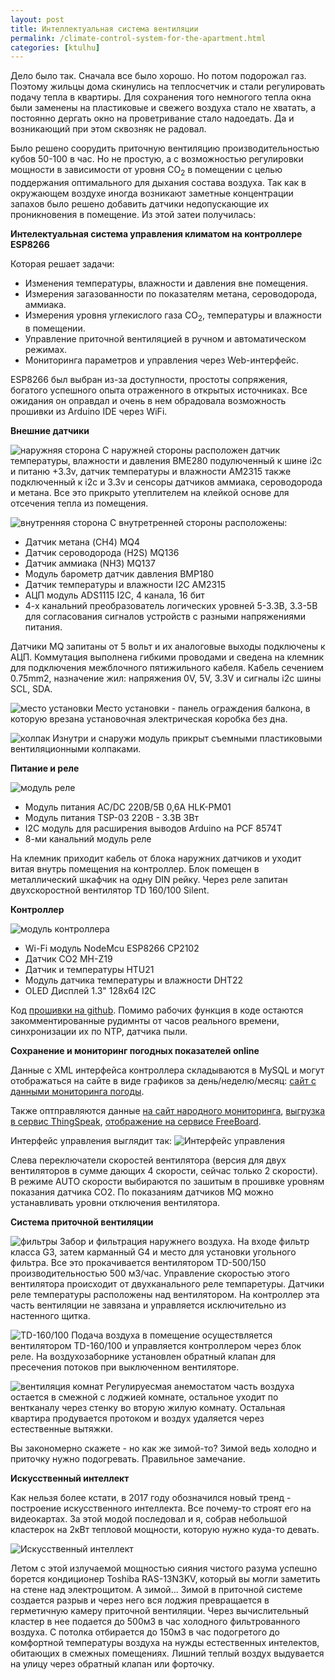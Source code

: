 ```yaml
---
layout: post
title: Интеллектуальная система вентиляции
permalink: /climate-control-system-for-the-apartment.html
categories: [ktulhu]
---
```


Дело было так. Сначала все было хорошо. Но потом подорожал газ. 
Поэтому жильцы дома скинулись на теплосчетчик и стали регулировать подачу тепла в квартиры.
Для сохранения того немногого тепла окна были заменены на пластиковые и свежего воздуха стало не хватать,
а постоянно дергать окно на проветривание стало надоедать. 
Да и возникающий при этом сквозняк не радовал.

Было решено соорудить приточную вентиляцию производительностью кубов 50-100 в час. 
Но не простую, а с возможностью регулировки мощности в зависимости от уровня CO<sub>2</sub> в помещении 
с целью поддержания оптимального для дыхания состава воздуха. 
Так как в окружающем воздухе иногда возникают заметные концентрации запахов было решено добавить 
датчики недопускающие их проникновения в помещение. Из этой затеи получилась:

**Интелектуальная система управления климатом на контроллере ESP8266** 

Которая решает задачи:
* Изменения температуры, влажности и давления вне помещения.
* Измерения загазованности по показателям метана, сероводорода, аммиака.
* Измерения уровня углекислого газа CO<sub>2</sub>, температуры и влажности в помещении.
* Управление приточной вентиляцией в ручном и автоматическом режимах.
* Мониторинга параметров и управления через Web-интерфейс.

ESP8266 был выбран из-за доступности, простоты сопряжения, 
богатого успешного опыта отраженного в открытых источниках.
Все ожидания он оправдал и очень в нем обрадовала возможность прошивки из Arduino IDE через WiFi.

**Внешние датчики**

![наружняя сторона](/images/2017/11/external-out.jpg)
С наружней стороны расположен датчик температуры, влажности и давления BME280 подулюченный к шине i2c и питаню +3.3v, 
датчик температуры и влажности AM2315 также подключенный к i2c и 3.3v и сенсоры датчиков аммиака, сероводорода и метана.
Все это прикрыто утеплителем на клейкой основе для отсечения тепла из помещения.

![внутренняя сторона](/images/2017/11/external-in.jpg)
С внутретренней стороны расположены:
* Датчик метана (CH4) MQ4 
* Датчик сероводорода (H2S) MQ136 
* Датчик аммиака (NH3) MQ137
* Модуль барометр датчик давления BMP180 	
* Датчик температуры и влажности I2C AM2315  
* АЦП модуль ADS1115 I2С, 4 канала, 16 бит
* 4-х канальний преобразователь логических уровней 5-3.3В, 3.3-5В для согласования сигналов устройств с разными напряжениями питания.

Датчики MQ запитаны от 5 вольт и их аналоговые выходы подключены к АЦП.
Коммутация выполнена гибкими проводами и сведена на клемник для подключения межблочного пятижильного кабеля. 
Кабель сечением 0.75mm2, назначение жил: напряжения 0V, 5V, 3.3V и сигналы i2c шины SCL, SDA.

![место установки](/images/2017/11/external-place.jpg)
Место установки - панель ограждения балкона, в которую врезана установочная электрическая коробка без дна. 

![колпак](/images/2017/11/external-cover.jpg)
Изнутри и снаружи модуль прикрыт съемными пластиковыми вентиляционными колпаками.

**Питание и реле**

![модуль реле](/images/2017/11/relay-v1.jpg)

* Модуль питания AC/DC 220В/5В 0,6А HLK-PM01 
* Модуль питания TSP-03 220В - 3.3В 3Вт
* I2C модуль для расширения выводов Arduino на PCF 8574T 	
* 8-ми канальний модуль реле

На клемник приходит кабель от блока наружних датчиков и уходит витая внутрь помещения на контроллер. 
Блок помещен в металлический шкафчик на одну DIN рейку. 
Через реле запитан двухскоростной вентилятор TD 160/100 Silent.

**Контроллер**

![модуль контроллера](/images/2017/11/controller-v1.jpg)

* Wi-Fi модуль NodeMcu ESP8266 CP2102 
* Датчик CO2 MH-Z19
* Датчик  и температуры HTU21 	
* Модуль датчика температуры и влажности DHT22  
* OLED Дисплей 1.3" 128x64 I2C 

Код [прошивки на github](https://github.com/codemaste/weather-station-esp8266).
Помимо рабочих функция в коде остаются закомментированные рудимнты от часов реального времени, 
синхронизации их по NTP, датчика пыли.

**Сохранение и мониторинг погодных показателей online**

Данные с XML интерфейса контроллера складываются в MySQL и могут отображаться на сайте в виде графиков за день/неделю/месяц:
[сайт с данными мониторинга погоды](https://dobrolubov.com/).

Также оптправляются данные [на сайт народного мониторинга](https://narodmon.ru/4231),
[выгрузка в сервис ThingSpeak](https://thingspeak.com/channels/322829),
[отображение на сервисе FreeBoard](https://freeboard.io/board/OgpGzU).

Интерфейс управления выглядит так:
![Интерфейс управления](/images/2017/11/control-interface.png)

Слева переключатели скоростей вентилятора (версия для двух вентиляторов в сумме дающих 4 скорости, сейчас только 2 скорости). 
В режиме AUTO скорости выбираются по зашитым в прошивке уровням показания датчика CO2.
По показаниям датчиков MQ можно устанавливать уровни отключения вентилятора.

**Система приточной вентиляции**

![фильтры](/images/2017/11/vent-out.jpg)
Забор и фильтрация наружнего воздуха.
На входе фильтр класса G3, затем карманный G4 и место для установки угольного фильтра.
Все это прокачивается вентилятором TD-500/150 производительностью 500 м3/час.
Управление скоростью этого вентилятора происходит от двухканального реле темпаретуры.
Датчики реле температуры расположены над вентилятором.
На контроллер эта часть вентиляции не завязана и управляется исключительно из настенного щитка.

![TD-160/100](/images/2017/11/vent-in.jpg)
Подача воздуха в помещение осуществляется вентилятором TD-160/100 и управляется контроллером через блок реле.
На воздухозаборнике установлен обратный клапан для пресечения потоков при выключенном вентиляторе.

![вентиляция комнат](/images/2017/11/vent-room.jpg)
Регулируесмая анемостатом часть воздуха остается в смежной с лоджией комнате, остальное уходит по вентканалу 
через стенку во вторую жилую комнату. Остальная квартира продувается протоком и воздух удаляется через естественные вытяжки.

Вы закономерно скажете - но как же зимой-то? Зимой ведь холодно и приточку нужно подогревать.
Правильное замечание. 

**Искусственный интеллект**

Как нельзя более кстати, в 2017 году обозначился новый тренд - построение искусственного интеллекта. 
Все почему-то строят его на видеокартах. За этой модой последовал и я, собрав небольшой кластерок на 
2кВт тепловой мощности, которую нужно куда-то девать.

![Искусственный интеллект](/images/2017/11/ai.jpg)

Летом с этой излучаемой мощностью сияния чистого разума успешно борется кондиционер Toshiba RAS-13N3KV, 
который вы могли заметить на стене над электрощитом. А зимой... 
Зимой в приточной системе создается разрыв и через него вся лоджия превращается в герметичную камеру приточной вентиляции.
Через вычислительный кластер в нее подается до 500м3 в час холодного фильтрованного воздуха. 
С потолка отбирается до 150м3 в час подогретого до комфортной температуры воздуха на нужды 
естественных интелектов, обитающих в смежных помещениях. Лишний теплый воздух выдувается на улицу через обратный клапан или форточку.
